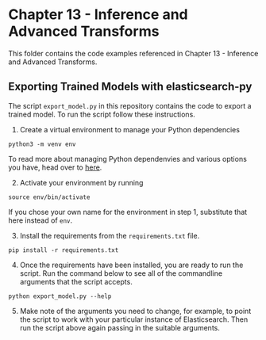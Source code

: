 # Chapter 13 - Inference and Advanced Transforms

This folder contains the code examples referenced in Chapter 13 - Inference and Advanced Transforms.

## Exporting Trained Models with elasticsearch-py

The script `export_model.py` in this repository contains the code to export a trained model.
To run the script follow these instructions. 


1. Create a virtual environment to manage your Python dependencies

```
python3 -m venv env
```

To read more about managing Python dependenvies and various options you have, head over to
[here](https://docs.python-guide.org/). 

2. Activate your environment by running

```
source env/bin/activate
```

If you chose your own name for the environment in step 1, substitute that here instead of `env`. 

3. Install the requirements from the `requirements.txt` file.

```
pip install -r requirements.txt
```

4. Once the requirements have been installed, you are ready to run the script.
Run the command below to see all of the commandline arguments that the script accepts.

```
python export_model.py --help
```

5. Make note of the arguments you need to change, for example, to point the script to work with your particular instance of Elasticsearch.
Then run the script above again passing in the suitable arguments. 
